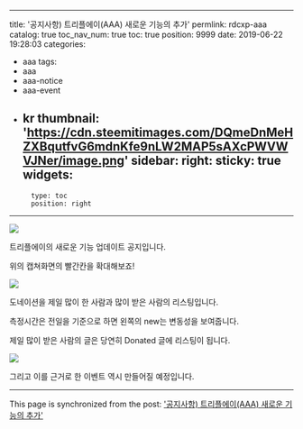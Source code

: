 
---
title: '공지사항) 트리플에이(AAA) 새로운 기능의 추가'
permlink: rdcxp-aaa
catalog: true
toc_nav_num: true
toc: true
position: 9999
date: 2019-06-22 19:28:03
categories:
- aaa
tags:
- aaa
- aaa-notice
- aaa-event
- kr
thumbnail: 'https://cdn.steemitimages.com/DQmeDnMeHZXBqutfvG6mdnKfe9nLW2MAP5sAXcPWVWVJNer/image.png'
sidebar:
    right:
        sticky: true
widgets:
    -
        type: toc
        position: right
---


![](https://cdn.steemitimages.com/DQmeDnMeHZXBqutfvG6mdnKfe9nLW2MAP5sAXcPWVWVJNer/image.png)

트리플에이의 새로운 기능 업데이트 공지입니다.

위의 캡쳐화면의 빨간칸을 확대해보죠!

![](https://cdn.steemitimages.com/DQme2G3PzvYu5e59s8hL2c5sFZ5A9FUeC89u3SEWq2VjiyQ/image.png)

도네이션을 제일 많이 한 사람과 많이 받은 사람의 리스팅입니다.

측정시간은 전일을 기준으로 하면 왼쪽의 new는 변동성을 보여줍니다.

제일 많이 받은 사람의 글은 당연히 Donated 글에 리스팅이 됩니다.

![](https://cdn.steemitimages.com/DQmTz7MxD68z4bA2sAwkTEpsDMgakJCynzbdtmoqCURAeDV/image.png)

그리고 이를 근거로 한 이벤트 역시 만들어질 예정입니다.

- - -

This page is synchronized from the post: ['공지사항) 트리플에이(AAA) 새로운 기능의 추가'](https://steemit.com/@virus707/rdcxp-aaa)
